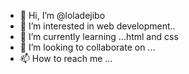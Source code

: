 - 👋 Hi, I’m @loladejibo
- 👀 I’m interested in web development..
- 🌱 I’m currently learning ...html and css
- 💞️ I’m looking to collaborate on ...
- 📫 How to reach me ...

<!---
loladejibo/loladejibo is a ✨ special ✨ repository because its `README.md` (this file) appears on your GitHub profile.
You can click the Preview link to take a look at your changes.
--->
